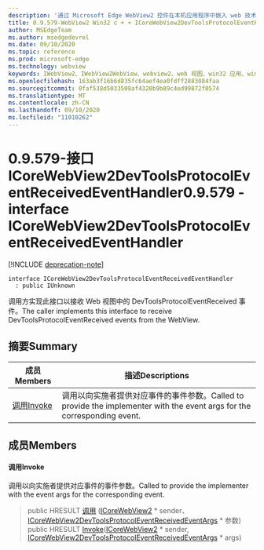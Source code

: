 ```yaml
---
description: '通过 Microsoft Edge WebView2 控件在本机应用程序中嵌入 web 技术 (HTML、CSS 和 JavaScript) '
title: 0.9.579-WebView2 Win32 c + + ICoreWebView2DevToolsProtocolEventReceivedEventHandler
author: MSEdgeTeam
ms.author: msedgedevrel
ms.date: 09/10/2020
ms.topic: reference
ms.prod: microsoft-edge
ms.technology: webview
keywords: IWebView2、IWebView2WebView、webview2、web 视图、win32 应用、win32、edge、ICoreWebView2、ICoreWebView2Controller、浏览器控件、边缘 html、ICoreWebView2DevToolsProtocolEventReceivedEventHandler
ms.openlocfilehash: 163ab3f16b6d835fc64aef4ea0fdff2883084faa
ms.sourcegitcommit: 0faf538d5033508af4320b9b89c4ed99872f0574
ms.translationtype: MT
ms.contentlocale: zh-CN
ms.lasthandoff: 09/10/2020
ms.locfileid: "11010262"
---
```

# <span data-ttu-id="ae086-104">0.9.579-接口 ICoreWebView2DevToolsProtocolEventReceivedEventHandler</span><span class="sxs-lookup"><span data-stu-id="ae086-104">0.9.579 - interface ICoreWebView2DevToolsProtocolEventReceivedEventHandler</span></span> 

[!INCLUDE [deprecation-note](../../includes/deprecation-note.md)]

```
interface ICoreWebView2DevToolsProtocolEventReceivedEventHandler
  : public IUnknown
```

<span data-ttu-id="ae086-105">调用方实现此接口以接收 Web 视图中的 DevToolsProtocolEventReceived 事件。</span><span class="sxs-lookup"><span data-stu-id="ae086-105">The caller implements this interface to receive DevToolsProtocolEventReceived events from the WebView.</span></span>

## <span data-ttu-id="ae086-106">摘要</span><span class="sxs-lookup"><span data-stu-id="ae086-106">Summary</span></span>

 <span data-ttu-id="ae086-107">成员</span><span class="sxs-lookup"><span data-stu-id="ae086-107">Members</span></span>                        | <span data-ttu-id="ae086-108">描述</span><span class="sxs-lookup"><span data-stu-id="ae086-108">Descriptions</span></span>
--------------------------------|---------------------------------------------
[<span data-ttu-id="ae086-109">调用</span><span class="sxs-lookup"><span data-stu-id="ae086-109">Invoke</span></span>](#invoke) | <span data-ttu-id="ae086-110">调用以向实施者提供对应事件的事件参数。</span><span class="sxs-lookup"><span data-stu-id="ae086-110">Called to provide the implementer with the event args for the corresponding event.</span></span>

## <span data-ttu-id="ae086-111">成员</span><span class="sxs-lookup"><span data-stu-id="ae086-111">Members</span></span>

#### <span data-ttu-id="ae086-112">调用</span><span class="sxs-lookup"><span data-stu-id="ae086-112">Invoke</span></span> 

<span data-ttu-id="ae086-113">调用以向实施者提供对应事件的事件参数。</span><span class="sxs-lookup"><span data-stu-id="ae086-113">Called to provide the implementer with the event args for the corresponding event.</span></span>

> <span data-ttu-id="ae086-114">public HRESULT [调用](#invoke) ([ICoreWebView2](icorewebview2.md) \* sender、 [ICoreWebView2DevToolsProtocolEventReceivedEventArgs](icorewebview2devtoolsprotocoleventreceivedeventargs.md) \* 参数) </span><span class="sxs-lookup"><span data-stu-id="ae086-114">public HRESULT [Invoke](#invoke)([ICoreWebView2](icorewebview2.md) \* sender, [ICoreWebView2DevToolsProtocolEventReceivedEventArgs](icorewebview2devtoolsprotocoleventreceivedeventargs.md) \* args)</span></span>

